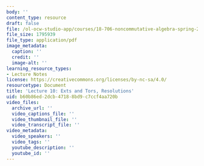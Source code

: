```yaml
---
body: ''
content_type: resource
draft: false
file: /ol-ocw-studio-app/courses/18-706-noncommutative-algebra-spring-2023/mit18_706_s23_lec10.pdf
file_size: 1795939
file_type: application/pdf
image_metadata:
  caption: ''
  credit: ''
  image-alt: ''
learning_resource_types:
- Lecture Notes
license: https://creativecommons.org/licenses/by-nc-sa/4.0/
resourcetype: Document
title: 'Lecture 10: Exts and Tors, Resolutions'
uid: b60b86ed-2dcb-4718-8bd9-c7ccf4aa720b
video_files:
  archive_url: ''
  video_captions_file: ''
  video_thumbnail_file: ''
  video_transcript_file: ''
video_metadata:
  video_speakers: ''
  video_tags: ''
  youtube_description: ''
  youtube_id: ''
---
```

